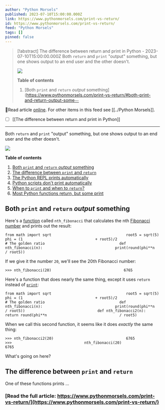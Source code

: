 ```yaml
---
author: "Python Morsels"
published: 2023-07-10T15:00:00.000Z
link: https://www.pythonmorsels.com/print-vs-return/
id: https://www.pythonmorsels.com/print-vs-return/
feed: "Python Morsels"
tags: []
pinned: false
---
```

> [!abstract] The difference between return and print in Python - 2023-07-10T15:00:00.000Z
> Both `return` and `print` "output" something, but one shows output to an end user and the other doesn't.
> 
> ![](https://i.vimeocdn.com/filter/overlay?src0=https%3A%2F%2Fi.vimeocdn.com%2Fvideo%2F1830720410-07e28d2d73deb8541494e80d0e481caa67d4c43543a0dbf800580e141febe64c-d_1920x1080&src1=http%3A%2F%2Ff.vimeocdn.com%2Fp%2Fimages%2Fcrawler_play.png)
> 
> **Table of contents**
> 
> 1. [Both `print` and `return` _output_ something](https://www.pythonmorsels.com/print-vs-return/#both-print-and-return-output-some⋯

🔗Read article [online](https://www.pythonmorsels.com/print-vs-return/). For other items in this feed see [[../Python Morsels]].

- [ ] [[The difference between return and print in Python]]
- - -
Both `return` and `print` "output" something, but one shows output to an end user and the other doesn't.

![](https://i.vimeocdn.com/filter/overlay?src0=https%3A%2F%2Fi.vimeocdn.com%2Fvideo%2F1830720410-07e28d2d73deb8541494e80d0e481caa67d4c43543a0dbf800580e141febe64c-d_1920x1080&src1=http%3A%2F%2Ff.vimeocdn.com%2Fp%2Fimages%2Fcrawler_play.png)

**Table of contents**

1. [Both `print` and `return` _output_ something](https://www.pythonmorsels.com/print-vs-return/#both-print-and-return-output-something)
2. [The difference between `print` and `return`](https://www.pythonmorsels.com/print-vs-return/#the-difference-between-print-and-return)
3. [The Python REPL prints automatically](https://www.pythonmorsels.com/print-vs-return/#the-python-repl-prints-automatically)
4. [Python scripts don't print automatically](https://www.pythonmorsels.com/print-vs-return/#python-scripts-dont-print-automatically)
5. [When to `print` and when to `return`?](https://www.pythonmorsels.com/print-vs-return/#when-to-print-and-when-to-return)
6. [Most Python functions return, but some print](https://www.pythonmorsels.com/print-vs-return/#most-python-functions-return-but-some-print)

## Both `print` and `return` _output_ something

Here's a [function](https://www.pythonmorsels.com/making-a-function/) called `nth_fibonacci` that calculates the nth [Fibonacci number](https://en.wikipedia.org/wiki/Fibonacci_sequence) and prints out the result:

`from math import sqrt                                  root5 = sqrt(5)                                 phi = (1                                 + root5)/2                                 # The golden ratio                                  def nth_fibonacci(n):                                 print(round(phi**n                                 / root5))`
                                

If we give it the number `20`, we'll see the 20th Fibonacci number:

`>>> nth_fibonacci(20)                                 6765`
                                

Here's a function that does nearly the same thing, except it uses `return` instead of [`print`](https://www.pythonmorsels.com/built-in-functions-in-python/#print):

`from math import sqrt                                  root5 = sqrt(5)                                 phi = (1                                 + root5)/2                                 # The golden ratio                                  def nth_fibonacci(n):                                 print(round(phi**n                                 / root5))                                 def nth_fibonacci2(n):                                 return round(phi**n                                 / root5)`
                                

When we call this second function, it seems like it does _exactly_ the same thing:

`>>> nth_fibonacci2(20)                                 6765                                 >>>                                 nth_fibonacci(20)                                 6765`
                                

What's going on here?

## The difference between `print` and `return`

One of these functions prints …

### [Read the full article: https://www.pythonmorsels.com/print-vs-return/](https://www.pythonmorsels.com/print-vs-return/)
